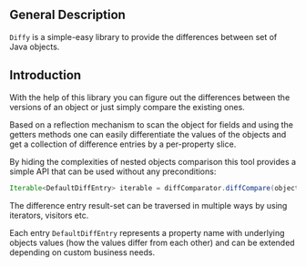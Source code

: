 ## General Description

`Diffy` is a simple-easy library to provide the differences between set of Java objects.

## Introduction

With the help of this library you can figure out the differences between the versions of an object or just simply compare the existing ones.

Based on a reflection mechanism to scan the object for fields and using the getters methods one can easily differentiate the values of the objects and get a collection of difference entries by a per-property slice.

By hiding the complexities of nested objects comparison this tool provides a simple API that can be used without any preconditions:

```java
Iterable<DefaultDiffEntry> iterable = diffComparator.diffCompare(object1, object2);
```

The difference entry result-set can be traversed in multiple ways by using iterators, visitors etc.

Each entry `DefaultDiffEntry` represents a property name with underlying objects values (how the values differ from each other) and can be extended depending on custom business needs.
